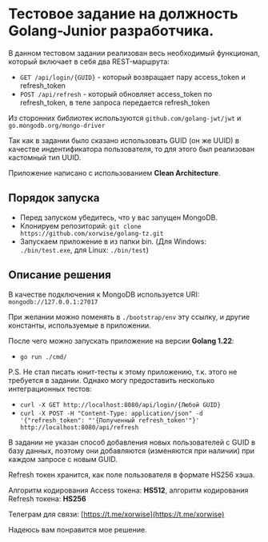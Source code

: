 # Тестовое задание на должность Golang-Junior разработчика.

В данном тестовом задании реализован весь необходимый функционал, который включает в себя два REST-маршрута:
- `GET /api/login/{GUID}` - который возвращает пару access_token и refresh_token
- `POST /api/refresh` - который обновляет access_token по refresh_token, в теле запроса передается refresh_token

Из сторонних библиотек используются `github.com/golang-jwt/jwt` и `go.mongodb.org/mongo-driver`

Так как в задании было сказано использовать GUID (он же UUID) в качестве индентификатора пользователя, то для этого был реализован кастомный тип UUID.

Приложение написано с использованием **Clean Architecture**.

## Порядок запуска
- Перед запуском убедитесь, что у вас запущен MongoDB.
- Клонируем репозиторий: `git clone https://github.com/xorwise/golang-tz.git`
- Запускаем приложение в из папки bin. (Для Windows: `./bin/test.exe`, для Linux: `./bin/test`)

## Описание решения
В качестве подключения к MongoDB используется URI: `mongodb://127.0.0.1:27017`

При желании можно поменять в `./bootstrap/env` эту ссылку, и другие константы, используемые в приложении.

После чего можно запускать приложение на версии **Golang 1.22**:
- `go run ./cmd/`

P.S. Не стал писать юнит-тесты к этому приложению, т.к. этого не требуется в задании. Однако могу предоставить несколько интеграционных тестов:
- `curl -X GET http://localhost:8080/api/login/{Любой GUID}`
- `curl -X POST -H "Content-Type: application/json" -d '{"refresh_token": "'{Полученный refresh_token'"}' http://localhost:8080/api/refresh`

В задании не указан способ добавления новых пользователей с GUID в базу данных, поэтому они добавляются (изменяются при наличии) при каждом запросе с новым GUID.

Refresh токен хранится, как поле пользователя в формате HS256 хэша.

Алгоритм кодирования Access токена: **HS512**, алгоритм кодирования Refresh токена: **HS256**

Телеграм для связи: [https://t.me/xorwise](https://t.me/xorwise)

Надеюсь вам понравится мое решение.

